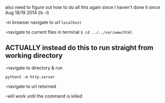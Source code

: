 also need to figure out how to do all this again since I haven't done it since Aug 18/19 2014 (ls -l)

-in browser navigate to url `localhost`

-navigate to current files in terminal `$ cd ../../var/www/html`

## ACTUALLY instead do this to run straight from working directory

-navigate to directory & run
```
python3 -m http.server
```
-navigate to url returned

-will work until the command is killed